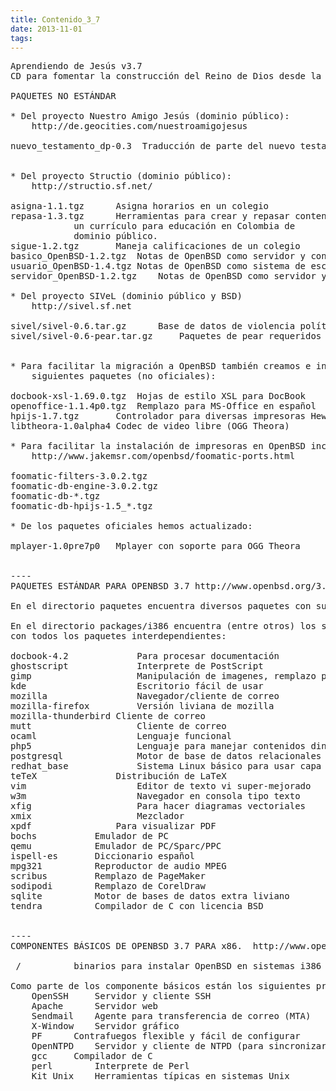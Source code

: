 ```yaml
---
title: Contenido_3_7
date: 2013-11-01
tags:
---
```

<pre>
Aprendiendo de Jesús v3.7
CD para fomentar la construcción del Reino de Dios desde la educación

PAQUETES NO ESTÁNDAR

* Del proyecto Nuestro Amigo Jesús (dominio público):
	http://de.geocities.com/nuestroamigojesus

nuevo_testamento_dp-0.3  Traducción de parte del nuevo testamento


* Del proyecto Structio (dominio público):
	http://structio.sf.net/

asigna-1.1.tgz		Asigna horarios en un colegio
repasa-1.3.tgz		Herramientas para crear y repasar contenidos. Incluye
			un currículo para educación en Colombia de 
			dominio público.
sigue-1.2.tgz		Maneja calificaciones de un colegio
basico_OpenBSD-1.2.tgz	Notas de OpenBSD como servidor y contrafuegos
usuario_OpenBSD-1.4.tgz	Notas de OpenBSD como sistema de escritorio
servidor_OpenBSD-1.2.tgz	Notas de OpenBSD como servidor y contrafuegos

* Del proyecto SIVeL (dominio público y BSD) 
	http://sivel.sf.net

sivel/sivel-0.6.tar.gz		Base de datos de violencia política.  
sivel/sivel-0.6-pear.tar.gz 	Paquetes de pear requeridos
		

* Para facilitar la migración a OpenBSD también creamos e incluimos los 
	siguientes paquetes (no oficiales):

docbook-xsl-1.69.0.tgz  Hojas de estilo XSL para DocBook
openoffice-1.1.4p0.tgz	Remplazo para MS-Office en español
hpijs-1.7.tgz		Controlador para diversas impresoras Hewlett Packard
libtheora-1.0alpha4	Codec de video libre (OGG Theora)

* Para facilitar la instalación de impresoras en OpenBSD incluimos de
	http://www.jakemsr.com/openbsd/foomatic-ports.html   

foomatic-filters-3.0.2.tgz 
foomatic-db-engine-3.0.2.tgz 
foomatic-db-*.tgz 
foomatic-db-hpijs-1.5_*.tgz

* De los paquetes oficiales hemos actualizado:

mplayer-1.0pre7p0	Mplayer con soporte para OGG Theora


----
PAQUETES ESTÁNDAR PARA OPENBSD 3.7 http://www.openbsd.org/3.7_packages/i386.html

En el directorio paquetes encuentra diversos paquetes con sus dependencias

En el directorio packages/i386 encuentra (entre otros) los siguientes junto
con todos los paquetes interdependientes:

docbook-4.2             Para procesar documentación
ghostscript             Interprete de PostScript
gimp                    Manipulación de imagenes, remplazo para PhotoShop
kde                     Escritorio fácil de usar
mozilla                 Navegador/cliente de correo
mozilla-firefox         Versión liviana de mozilla
mozilla-thunderbird	Cliente de correo
mutt                    Cliente de correo
ocaml                   Lenguaje funcional
php5                    Lenguaje para manejar contenidos dinámicos en el web
postgresql              Motor de base de datos relacionales
redhat_base             Sistema Linux básico para usar capa de emulación Linux
teTeX		        Distribución de LaTeX
vim                     Editor de texto vi super-mejorado
w3m                     Navegador en consola tipo texto
xfig                    Para hacer diagramas vectoriales
xmix                    Mezclador
xpdf		        Para visualizar PDF
bochs			Emulador de PC
qemu			Emulador de PC/Sparc/PPC
ispell-es		Diccionario español
mpg321			Reproductor de audio MPEG
scribus			Remplazo de PageMaker
sodipodi		Remplazo de CorelDraw
sqlite			Motor de bases de datos extra liviano
tendra			Compilador de C con licencia BSD


----
COMPONENTES BÁSICOS DE OPENBSD 3.7 PARA x86.  http://www.openbsd.org

 / 			binarios para instalar OpenBSD en sistemas i386

Como parte de los componente básicos están los siguientes programas auditados:
	OpenSSH		Servidor y cliente SSH
	Apache		Servidor web
	Sendmail	Agente para transferencia de correo (MTA)
	X-Window	Servidor gráfico
	PF		Contrafuegos flexible y fácil de configurar 
	OpenNTPD	Servidor y cliente de NTPD (para sincronizar tiempo)
	gcc		Compilador de C
	perl		Interprete de Perl	
	Kit Unix	Herramientas típicas en sistemas Unix
</pre>
